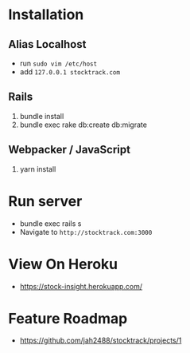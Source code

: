 # Installation

## Alias Localhost
  - run `sudo vim /etc/host`
  - add `127.0.0.1 stocktrack.com`

## Rails
  1. bundle install
  2. bundle exec rake db:create db:migrate

## Webpacker / JavaScript
  1. yarn install

# Run server
  - bundle exec rails s
  - Navigate to `http://stocktrack.com:3000`

# View On Heroku
  - https://stock-insight.herokuapp.com/

# Feature Roadmap
  - https://github.com/jah2488/stocktrack/projects/1
